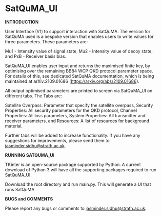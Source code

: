# SatQuMA_UI

**INTRODUCTION**

User Interface (V1) to support interaction with SatQuMA. The version for SatQuMA used is a bespoke version 
that enables users to write values for three parameters. These parameters are:

Mu1 - Intensity value of signal state,
Mu2 - Intensity value of decoy state, and
PxB - Receiver basis bias.

SatQuMA_UI enables user input and returns the maximised finite key, by optimising over the remaining BB84 
WCP QKD protocol parameter space. For details of this, see dedicated SatQuMA documentation, which is being 
maintained at arXiv:2109.01686 (https://arxiv.org/abs/2109.01686).

All output optimised parameters are printed to screen via SatQuMA_UI on different tabs. The Tabs are:

Satellite Overpass: Parameter that specify the satellite overpass,
Security Properties: All security parameters for the QKD protocol,
Channel Properties: All loss parameters,
System Properties: All transmitter and receiver parameters, and
Resources: A list of resources for background material.

Further tabs will be added to increase functionality. If you have any suggestions for improvements, please 
send them to jasminder.sidhu@strath.ac.uk.


**RUNNING SATQUMA_UI**

TKinter is an open-source package supported by Python. A current download of Python 3 will have all the 
supporting packages required to run SatQuMA_UI.

Download the root directory and run main.py. This will generate a UI that runs SatQuMA.


**BUGS and COMMENTS**

Please report any bugs or comments to jasminder.sidhu@strath.ac.uk.
